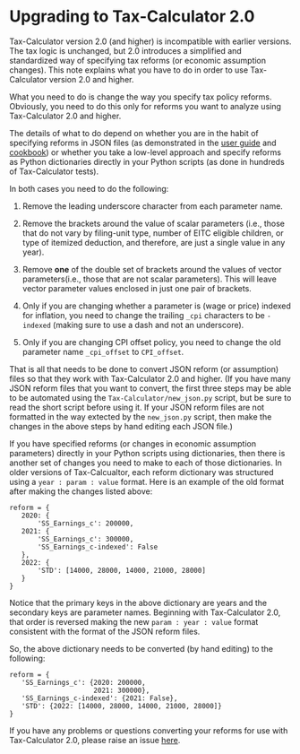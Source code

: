 Upgrading to Tax-Calculator 2.0
===============================

Tax-Calculator version 2.0 (and higher) is incompatible with earlier
versions.  The tax logic is unchanged, but 2.0 introduces a simplified
and standardized way of specifying tax reforms (or economic assumption
changes).  This note explains what you have to do in order to use
Tax-Calculator version 2.0 and higher.

What you need to do is change the way you specify tax policy reforms.
Obviously, you need to do this only for reforms you want to analyze
using Tax-Calculator 2.0 and higher.

The details of what to do depend on whether you are in the habit of
specifying reforms in JSON files (as demonstrated in the [user
guide](https://PSLmodels.github.io/Tax-Calculator/index.html) and
[cookbook](https://PSLmodels.github.io/Tax-Calculator/cookbook.html))
or whether you take a low-level approach and specify reforms as Python
dictionaries directly in your Python scripts (as done in hundreds of
Tax-Calculator tests).

In both cases you need to do the following:

1. Remove the leading underscore character from each parameter name.

2. Remove the brackets around the value of scalar parameters (i.e.,
   those that do not vary by filing-unit type, number of EITC eligible
   children, or type of itemized deduction, and therefore, are just a
   single value in any year).

3. Remove **one** of the double set of brackets around the values of
   vector parameters(i.e., those that are not scalar parameters).
   This will leave vector parameter values enclosed in just one pair
   of brackets.

4. Only if you are changing whether a parameter is (wage or price)
   indexed for inflation, you need to change the trailing `_cpi`
   characters to be `-indexed` (making sure to use a dash and not an
   underscore).

5. Only if you are changing CPI offset policy, you need to change the
   old parameter name `_cpi_offset` to `CPI_offset`.

That is all that needs to be done to convert JSON reform (or
assumption) files so that they work with Tax-Calculator 2.0 and
higher.  (If you have many JSON reform files that you want to convert,
the first three steps may be able to be automated using the
`Tax-Calculator/new_json.py` script, but be sure to read the short
script before using it.  If your JSON reform files are not formatted
in the way extected by the `new_json.py` script, then make the changes
in the above steps by hand editing each JSON file.)

If you have specified reforms (or changes in economic assumption
parameters) directly in your Python scripts using dictionaries, then
there is another set of changes you need to make to each of those
dictionaries.  In older versions of Tax-Calcualtor, each reform
dictionary was structured using a `year : param : value` format.
Here is an example of the old format after making the changes
listed above:

```
reform = {
   2020: {
       'SS_Earnings_c': 200000,
   2021: {
       'SS_Earnings_c': 300000,
       'SS_Earnings_c-indexed': False
   },
   2022: {
       'STD': [14000, 28000, 14000, 21000, 28000]
   }
}
```

Notice that the primary keys in the above dictionary are years and the
secondary keys are parameter names.  Beginning with Tax-Calculator
2.0, that order is reversed making the new `param : year : value`
format consistent with the format of the JSON reform files.

So, the above dictionary needs to be converted (by hand editing) to
the following:

```
reform = {
   'SS_Earnings_c': {2020: 200000,
                     2021: 300000},
   'SS_Earnings_c-indexed': {2021: False},
   'STD': {2022: [14000, 28000, 14000, 21000, 28000]}
}
```

If you have any problems or questions converting your reforms for
use with Tax-Calculator 2.0, please raise an issue
[here](https://github.com/PSLmodels/Tax-Calculator/issues).
